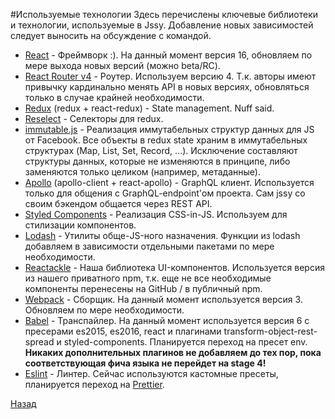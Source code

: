 #Используемые технологии
Здесь перечислены ключевые библиотеки и технологии, используемые в Jssy.
Добавление новых зависимостей следует выносить на обсуждение с командой.
+ [React](https://reactjs.org) -
Фреймворк :). На данный момент версия 16,
обновляем по мере выхода новых версий (можно beta/RC).
+ [React Router v4](https://reacttraining.com/react-router/) -
Роутер. Используем версию 4. Т.к. авторы имеют привычку кардинально менять API в
новых версиях, обновляться только в случае крайней необходимости.
+ [Redux](https://redux.js.org) (redux + react-redux) - State management. Nuff
said.
+ [Reselect](https://github.com/reactjs/reselect) -
Селекторы для redux.
+ [immutable.js](https://facebook.github.io/immutable-js/) -
Реализация иммутабельных структур данных для JS от Facebook. Все объекты в redux
state храним в иммутабельных структурах (Map, List, Set, Record, ...).
Исключение составляют структуры данных, которые не изменяются в принципе, либо
заменяются только целиком (например, метаданные).
+ [Apollo](https://www.apollographql.com) (apollo-client + react-apollo) -
GraphQL клиент. Используется только для общения с GraphQL-endpoint'ом проекта.
Сам jssy со своим бэкендом общается через REST API.
+ [Styled Components](https://www.styled-components.com) -
Реализация CSS-in-JS. Используем для стилизации компонентов.
+ [Lodash](https://lodash.com) -
Утилиты обще-JS-ного назначения. Функции из lodash добавляем в зависимости
отдельными пакетами по мере необходимости.
+ [Reactackle](https://gitlab.ordbuy.com/reactackle/reactackle) -
Наша библиотека UI-компонентов. Используется версия из нашего приватного npm,
т.к. еще не все необходимые компоненты перенесены на GitHub / в публичный npm.
+ [Webpack](https://webpack.github.io) -
Сборщик. На данный момент используется версия 3. Обновляем по мере
необходимости.
+ [Babel](https://babeljs.io) -
Транспайлер. На данный момент используется версия 6 с пресерами es2015, es2016,
react и плагинами transform-object-rest-spread и styled-components. Планируется
переход на пресет env. **Никаких дополнительных плагинов не добавляем до тех
пор, пока соответствующая фича языка не перейдет на stage 4!**
+ [Eslint](https://eslint.org) -
Линтер. Сейчас используются кастомные пресеты, планируется переход на
[Prettier](https://prettier.io).


[Назад](./index.md)
